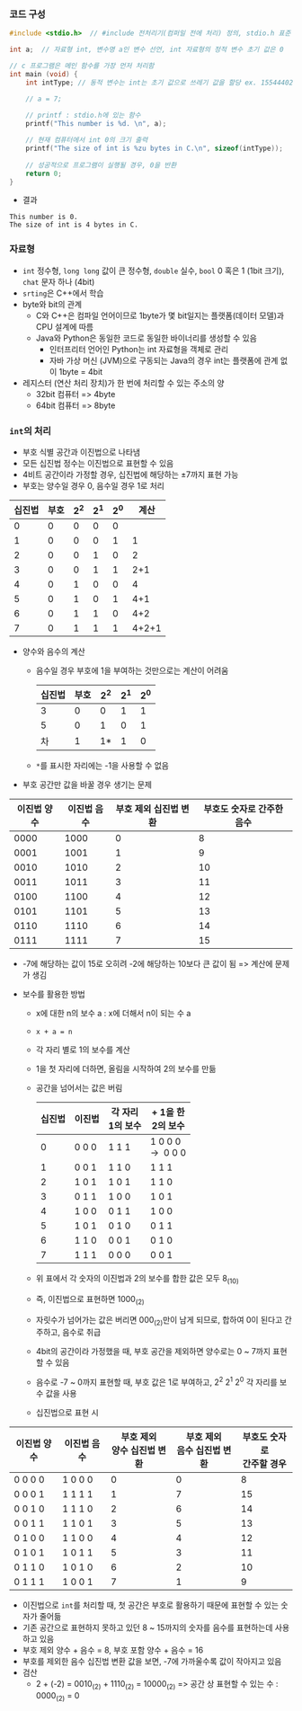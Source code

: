 ### 코드 구성

```c
#include <stdio.h>  // #include 전처리기(컴퍼일 전에 처리) 정의, stdio.h 표준 입출력 관련 헤더 파일

int a;  // 자료형 int, 변수명 a인 변수 선언, int 자료형의 정적 변수 초기 값은 0

// c 프로그램은 메인 함수를 가장 먼저 처리함
int main (void) {
    int intType; // 동적 변수는 int는 초기 값으로 쓰레기 값을 할당 ex. 1554440272

    // a = 7;
    
    // printf : stdio.h에 있는 함수
    printf("This number is %d. \n", a);

    // 현재 컴퓨터에서 int 0의 크기 출력
    printf("The size of int is %zu bytes in C.\n", sizeof(intType));
    
    // 성공적으로 프로그램이 실행될 경우, 0을 반환
    return 0;
}
```

- 결과
```
This number is 0. 
The size of int is 4 bytes in C.
```

### 자료형
- `int` 정수형, `long long` 값이 큰 정수형, `double` 실수, `bool` 0 혹은 1 (1bit 크기), `chat` 문자 하나 (4bit)
- `srting`은 C++에서 학습
- byte와 bit의 관계
  - C와 C++은 컴파일 언어이므로 1byte가 몇 bit일지는 플랫폼(데이터 모델)과 CPU 설계에 따름
  - Java와 Python은 동일한 코드로 동일한 바이너리를 생성할 수 있음
    - 인터프리터 언어인 Python는 int 자료형을 객체로 관리
    - 자바 가상 머신 (JVM)으로 구동되는 Java의 경우 int는 플랫폼에 관계 없이 1byte = 4bit
- 레지스터 (연산 처리 장치)가 한 번에 처리할 수 있는 주소의 양
    - 32bit 컴퓨터 => 4byte
    - 64bit 컴퓨터 => 8byte

### `int`의 처리
- 부호 식별 공간과 이진법으로 나타냄
- 모든 십진법 정수는 이진법으로 표현할 수 있음
- 4비트 공간이라 가정할 경우, 십진법에 해당하는 ±7까지 표현 가능
- 부호는 양수일 경우 0, 음수일 경우 1로 처리

| 십진법 | 부호 | $2^2$ | $2^1$ | $2^0$ | 계산    |
| --- | -- | ----- | ----- | ----- | ----- |
| 0   | 0  | 0     | 0     | 0     |       |
| 1   | 0  | 0     | 0     | 1     | 1     |
| 2   | 0  | 0     | 1     | 0     | 2     |
| 3   | 0  | 0     | 1     | 1     | 2+1   |
| 4   | 0  | 1     | 0     | 0     | 4     |
| 5   | 0  | 1     | 0     | 1     | 4+1   |
| 6   | 0  | 1     | 1     | 0     | 4+2   |
| 7   | 0  | 1     | 1     | 1     | 4+2+1 |

- 양수와 음수의 계산
  - 음수일 경우 부호에 1을 부여하는 것만으로는 계산이 어려움

    | 십진법 | 부호 | $2^2$ | $2^1$ | $2^0$ |
    | --- | -- | ----- | ----- | ----- |
    | 3   | 0  | 0     | 1     | 1     |
    | 5   | 0  | 1     | 0     | 1     |
    | 차   | 1  | 1\*   | 1     | 0     |

  - `*`를 표시한 자리에는 -1을 사용할 수 없음

- 부호 공간만 값을 바꿀 경우 생기는 문제

| 이진법 양수 | 이진법 음수 | 부호 제외 십진법 변환 | 부호도 숫자로 간주한 음수 |
| ------ | ------ | ------------- | ------------------- |
| 0000   | 1000   | 0             | 8                   |
| 0001   | 1001   | 1             | 9                   |
| 0010   | 1010   | 2             | 10                  |
| 0011   | 1011   | 3             | 11                  |
| 0100   | 1100   | 4             | 12                  |
| 0101   | 1101   | 5             | 13                  |
| 0110   | 1110   | 6             | 14                  |
| 0111   | 1111   | 7             | 15                  |

- -7에 해당하는 값이 15로 오히려 -2에 해당하는 10보다 큰 값이 됨 => 계산에 문제가 생김

- 보수를 활용한 방법
  - x에 대한 n의 보수 a : x에 더해서 n이 되는 수 a
  - `x + a = n`
  - 각 자리 별로 1의 보수를 계산
  - 1을 첫 자리에 더하면, 올림을 시작하여 2의 보수를 만듦
  - 공간을 넘어서는 값은 버림

    | 십진법 | 이진법   | 각 자리<br>1의 보수 | \+ 1을 한<br> 2의 보수                  |
    | --- | ----- | ------------- | --------------------- |
    | 0   | 0 0 0 | 1 1 1         | 1 0 0 0<br>\->  0 0 0 |
    | 1   | 0 0 1 | 1 1 0         | 1 1 1                 |
    | 2   | 1 0 1 | 1 0 1         | 1 1 0                 |
    | 3   | 0 1 1 | 1 0 0         | 1 0 1                 |
    | 4   | 1 0 0 | 0 1 1         | 1 0 0                 |
    | 5   | 1 0 1 | 0 1 0         | 0 1 1                 |
    | 6   | 1 1 0 | 0 0 1         | 0 1 0                 |
    | 7   | 1 1 1 | 0 0 0         | 0 0 1                 |

  - 위 표에서 각 숫자의 이진법과 2의 보수를 합한 값은 모두 $8_{(10)}$
  - 즉, 이진법으로 표현하면 $1000_{(2)}$
  - 자릿수가 넘어가는 값은 버리면 $000_{(2)}$만이 남게 되므로, 합하여 0이 된다고 간주하고, 음수로 취급

  - 4bit의 공간이라 가정했을 때, 부호 공간을 제외하면 양수로는 0 ~ 7까지 표현할 수 있음
  - 음수로 -7 ~ 0까지 표현할 때, 부호 값은 1로 부여하고, $2^2$  $2^1$  $2^0$ 각 자리를 보수 값을 사용

  - 십진법으로 표현 시

| 이진법 양수  | 이진법 음수  | 부호 제외 <br> 양수 십진법 변환 | 부호 제외 <br> 음수 십진법 변환 | 부호도 숫자로 <br>간주할 경우 |
| ------- | ------- | --------- | --------- | -------------- |
| 0 0 0 0 | 1 0 0 0 | 0         | 0         | 8              |
| 0 0 0 1 | 1 1 1 1 | 1         | 7         | 15             |
| 0 0 1 0 | 1 1 1 0 | 2         | 6         | 14             |
| 0 0 1 1 | 1 1 0 1 | 3         | 5         | 13             |
| 0 1 0 0 | 1 1 0 0 | 4         | 4         | 12             |
| 0 1 0 1 | 1 0 1 1 | 5         | 3         | 11             |
| 0 1 1 0 | 1 0 1 0 | 6         | 2         | 10             |
| 0 1 1 1 | 1 0 0 1 | 7         | 1         | 9              |

  - 이진법으로 `int`를 처리할 때, 첫 공간은 부호로 활용하기 때문에 표현할 수 있는 숫자가 줄어듦
  - 기존 공간으로 표현하지 못하고 있던 8 ~ 15까지의 숫자를 음수를 표현하는데 사용하고 있음
  - 부호 제외 양수 + 음수 = 8, 부호 포함 양수 + 음수 = 16
  - 부호를 제외한 음수 십진법 변환 값을 보면, -7에 가까울수록 값이 작아지고 있음
  - 검산
    - 2 + (-2) = $0010_{(2)}$ + $1110_{(2)}$ = $10000_{(2)}$ => 공간 상 표현할 수 있는 수 : $0000_{(2)}$ = 0

